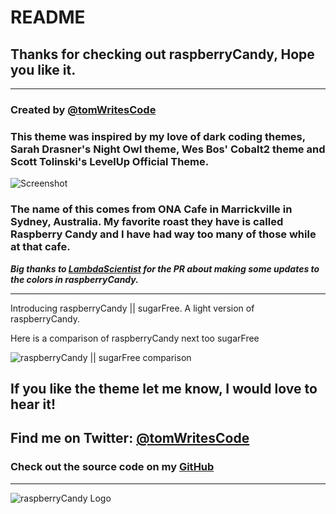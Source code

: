 # README

## Thanks for checking out raspberryCandy, Hope you like it. 

___

### Created by **[@tomWritesCode](https://twitter.com/tomWritesCode)**

### This theme was inspired by my love of dark coding themes, Sarah Drasner's Night Owl theme, Wes Bos' Cobalt2 theme and Scott Tolinski's LevelUp Official Theme.

![Screenshot](https://res.cloudinary.com/tomwritescode/image/upload/v1566197903/raspberryCandy/Screen_Shot_2019-08-19_at_4.40.42_pm.png)

### The name of this comes from ONA Cafe in Marrickville in Sydney, Australia. My favorite roast they have is called Raspberry Candy and I have had way too many of those while at that cafe. 

*__Big thanks to [LambdaScientist](https://github.com/LambdaScientist) for the PR about making some updates to the colors in raspberryCandy.__*

___

Introducing raspberryCandy || sugarFree. A light version of raspberryCandy. 

Here is a comparison of raspberryCandy next too sugarFree

![raspberryCandy || sugarFree comparison](https://res.cloudinary.com/tomwritescode/image/upload/v1566197913/raspberryCandy/Screen_Shot_2019-08-19_at_4.42.24_pm.png)

## If you like the theme let me know, I would love to hear it!

## Find me on Twitter: **[@tomWritesCode](https://twitter.com/tomWritesCode)**

### Check out the source code on my **[GitHub](https://github.com/tomWritesCode/raspberryCandy)**

___

![raspberryCandy Logo](https://res.cloudinary.com/tomwritescode/image/upload/v1550563507/fullLogo.jpg)